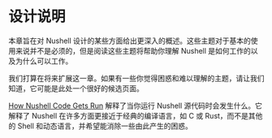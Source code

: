 # 设计说明

本章旨在对 Nushell 设计的某些方面给出更深入的概述。这些主题对于基本的使用来说并不是必须的，但是阅读这些主题将帮助你理解 Nushell 是如何工作的以及为什么可以工作。

我们打算在将来扩展这一章。如果有一些你觉得困惑和难以理解的主题，请让我们知道，它可能是此处一个很好的候选页面。

[How Nushell Code Gets Run](book/how_nushell_code_gets_run.md) 解释了当你运行 Nushell 源代码时会发生什么。它解释了 Nushell 在许多方面更接近于经典的编译语言，如 C 或 Rust，而不是其他的 Shell 和动态语言，并希望能消除一些由此产生的困惑。
